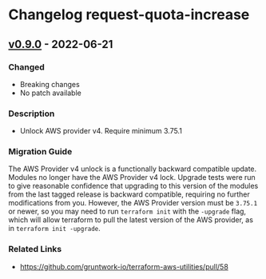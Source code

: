 # Changelog request-quota-increase

## [v0.9.0](https://github.com/gruntwork-io/terraform-aws-utilities/releases/tag/v0.9.0) - 2022-06-21

### Changed
- Breaking changes
- No patch available

### Description
- Unlock AWS provider v4. Require minimum 3.75.1

### Migration Guide

The AWS Provider v4 unlock is a functionally backward compatible update. Modules no longer have the AWS Provider v4 lock. Upgrade
tests were run to give reasonable confidence that upgrading to this version of the modules from the last tagged release is
backward compatible, requiring no further modifications from you. However, the AWS Provider version must be `3.75.1` or newer, so
you may need to run `terraform init` with the `-upgrade` flag, which will allow terraform to pull the latest version of the AWS
provider, as in `terraform init -upgrade`.

### Related Links
- https://github.com/gruntwork-io/terraform-aws-utilities/pull/58
